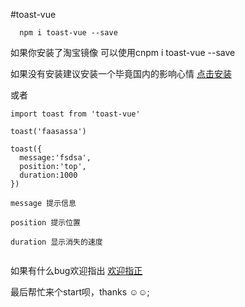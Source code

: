 #toast-vue 


```
  npm i toast-vue --save

```

 
  如果你安装了淘宝镜像 可以使用cnpm i toast-vue --save <br/>


  如果没有安装建议安装一个毕竟国内的影响心情 [点击安装](https://npm.taobao.org/)

 或者

```
import toast from 'toast-vue'

toast('faasassa')

toast({
  message:'fsdsa',
  position:'top',
  duration:1000
})

message 提示信息

position 提示位置

duration 显示消失的速度
```


```

```




 如果有什么bug欢迎指出  [欢迎指正](https://github.com/zhanglongdream/toast/issues/5)

  
   最后帮忙来个start呗，thanks ☺☺;
